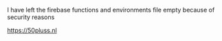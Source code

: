 I have left the firebase functions and environments file empty because of security reasons

https://50pluss.nl